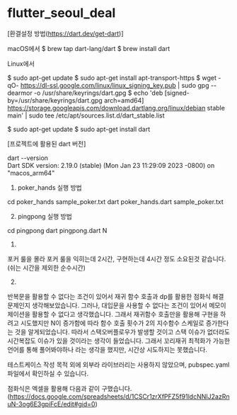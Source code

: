 # flutter_seoul_deal
[환결설정 방법(https://dart.dev/get-dart)]

macOS에서
$ brew tap dart-lang/dart
$ brew install dart

Linux에서

$ sudo apt-get update
$ sudo apt-get install apt-transport-https
$ wget -qO- https://dl-ssl.google.com/linux/linux_signing_key.pub | sudo gpg --dearmor -o /usr/share/keyrings/dart.gpg
$ echo 'deb [signed-by=/usr/share/keyrings/dart.gpg arch=amd64] https://storage.googleapis.com/download.dartlang.org/linux/debian stable main' | sudo tee /etc/apt/sources.list.d/dart_stable.list

$ sudo apt-get update
$ sudo apt-get install dart

[프로젝트에 활용된 dart 버전]

dart --version                        
Dart SDK version: 2.19.0 (stable) (Mon Jan 23 11:29:09 2023 -0800) on "macos_arm64"


1. poker_hands 실행 방법

cd poker_hands 
sample_poker.txt
dart poker_hands.dart sample_poker.txt


2. pingpong 실행 방법

cd pingpong
dart pingpong.dart N


1. 
포커 룰을 몰라 포커 룰을 익히는데 2시간, 구현하는데 4시간 정도 소요된것 같습니다. (쉬는 시간을 제외한 순수시간)

2.
반복문을 활용할 수 없다는 조건이 있어서 재귀 함수 호출과 dp를 활용한 점화식 해결 문제인지 생각해보았습니다. 
그러나, 대입문을 사용할 수 없다는 조건이 있어서 메모이제이션을 활용할 수 없다고 생각했습니다.
그래서 재귀함수 호출만을 활용해 구현을 하려고 시도했지만 N이 증가함에 따라 함수 호출 횟수가 2의 지수함수 스케일로 증가한다는 것을 알게되었습니다.
따라서 스택오버플로우가 발생할 것이고 스택 이슈가 없더라도 시간복잡도 이슈가 있을 것이라는 생각이 들었습니다.
그래서 꼬리재귀 최적화가 가능한 언어를 통해 풀어봐야하나 라는 생각을 했지만, 시간상 시도하지는 못했습니다.

테스트케이스 작성 목적 외에 외부라 라이브러리는 사용하지 않았으며, pubspec.yaml파일에서 확인하실 수 있습니다.

점화식은 엑셀을 활용해 다음과 같이 구했습니다. (https://docs.google.com/spreadsheets/d/1CSCr1zrXfPFZ5f91ldcNNIJ2azRnuN-3og6E3gpiFcE/edit#gid=0)
